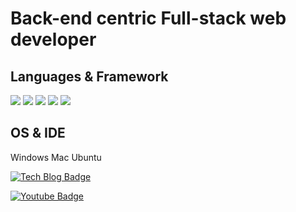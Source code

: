 # Back-end centric Full-stack web developer

## Languages & Framework
![](https://img.shields.io/badge/.Net-orange?style=for-the-badge) ![](https://img.shields.io/badge/Python-blue?style=for-the-badge&logo=python&logoColor=white) ![](https://img.shields.io/badge/Javascript-yellow?style=for-the-badge&logo=javascript&logoColor=white) ![](https://img.shields.io/badge/Typescript-blue?style=for-the-badge&logo=typescript&logoColor=white) ![](https://img.shields.io/badge/Node.js-green?style=for-the-badge&logo=node&logoColor=white)

## OS & IDE
Windows
Mac
Ubuntu

[![Tech Blog Badge](https://img.shields.io/badge/-Tech%20blog-black?style=flat-square&logo=github&link=https://blog.naver.com/netscout82)](https://blog.naver.com/netscout82)
	
[![Youtube Badge](https://img.shields.io/badge/Youtube-ff0000?style=flat-square&logo=youtube&link=https://www.youtube.com/user/netscout82)](https://www.youtube.com/user/netscout82)

